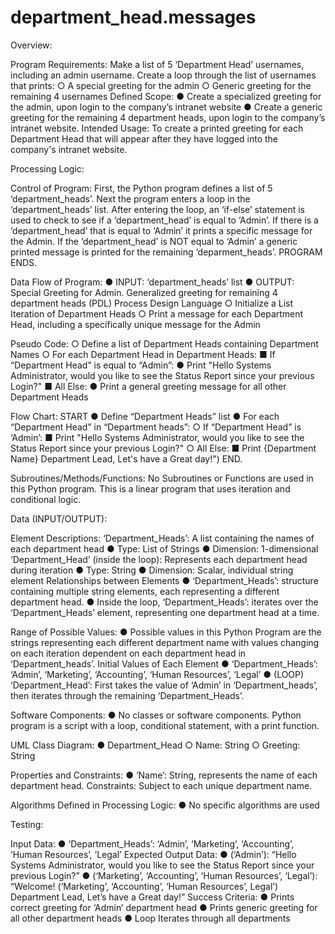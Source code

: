 # department_head.messages

Overview:

Program Requirements:
Make a list of 5 ‘Department Head’ usernames, including an admin username. Create a loop through the list of usernames that prints:
○	A special greeting for the admin
○	Generic greeting for the remaining 4 usernames
Defined Scope:
●	Create a specialized greeting for the admin, upon login to the company’s intranet website
●	Create a generic greeting for the remaining 4 department heads, upon login to the company’s intranet website. 
Intended Usage:
To create a printed greeting for each Department Head that will appear after they have logged into the company's intranet website. 

Processing Logic:

Control of Program:
First, the Python program defines a list of 5 ‘department_heads’. Next the program enters a loop in the ‘department_heads’ list. After entering the loop, an ‘if-else’ statement is used to check to see if a ‘department_head’ is equal to ‘Admin’. If there is a ‘department_head’ that is equal to ‘Admin’ it prints a specific message for the Admin. If the ‘department_head’ is NOT equal to ‘Admin’ a generic printed message is printed for the remaining ‘deparment_heads’. 
PROGRAM ENDS.

Data Flow of Program:
●	INPUT: ‘department_heads’ list
●	OUTPUT: Special Greeting for Admin. Generalized greeting for remaining 4 department heads
(PDL) Process Design Language
○	Initialize a List Iteration of Department Heads
○	Print a message for each Department Head, including a specifically unique message for the Admin

Pseudo Code:
○	Define a list of Department Heads containing Department Names
○	For each  Department Head in Department Heads: 
■	If “Department Head” is equal to “Admin”: 
●	Print "Hello Systems Administrator, would you like to see the Status Report since your previous Login?"
■	All Else: 
●	Print a general greeting message for all other Department Heads

Flow Chart:
START
●	Define “Department Heads” list
●	For each “Department Head” in “Department heads”: 
○	If “Department Head” is ‘Admin’: 
■	Print "Hello Systems Administrator, would you like to see the Status Report since your previous Login?"
○	All Else: 
■	Print {Department Name} Department Lead, Let's have a Great day!")
END.

Subroutines/Methods/Functions:
No Subroutines or Functions are used in this Python program. This is a linear program that uses iteration and conditional logic. 

Data (INPUT/OUTPUT):

Element Descriptions:
‘Department_Heads’: A list containing the names of each department head
●	Type: List of Strings 
●	Dimension: 1-dimensional
‘Department_Head’ (inside the loop): Represents each department head during iteration
●	Type: String
●	Dimension: Scalar, individual string element
Relationships between Elements
●	‘Department_Heads’: structure containing multiple string elements, each representing a different department head. 
●	Inside the loop, ‘Department_Heads’: iterates over the ‘Department_Heads’ element, representing one department head at a time. 



Range of Possible Values:
●	Possible values in this Python Program are the strings representing each different department name with values changing on each iteration dependent on each department head in ‘Department_heads’. 
Initial Values of Each Element
●	‘Department_Heads’: ‘Admin’, ‘Marketing’, ‘Accounting’, ‘Human Resources’, ‘Legal’
●	(LOOP) ‘Department_Head’: First takes the value of ‘Admin’ in ‘Department_heads’, then iterates through the remaining ‘Department_Heads’. 

Software Components:
●	No classes or software components. Python program is a script with a loop, conditional statement, with a print function. 

UML Class Diagram:
●	Department_Head
○	Name: String
○	Greeting: String

Properties and Constraints:
●	‘Name’: String, represents the name of each department head. Constraints: Subject to each unique department name. 

Algorithms Defined in Processing Logic:
●	No specific algorithms are used

Testing:

Input Data:
●	‘Department_Heads’: ‘Admin’, ‘Marketing’, ‘Accounting’, ‘Human Resources’, ‘Legal’
Expected Output Data:
●	(‘Admin’): “Hello Systems Administrator, would you like to see the Status Report since your previous Login?”
●	(‘Marketing’, ‘Accounting’, ‘Human Resources’, ‘Legal’): “Welcome! (‘Marketing’, ‘Accounting’, ‘Human Resources’, Legal’) Department Lead, Let’s have a Great day!”
Success Criteria:
●	Prints correct greeting for ‘Admin’ department head
●	Prints generic greeting for all other department heads
●	Loop Iterates through all departments 
